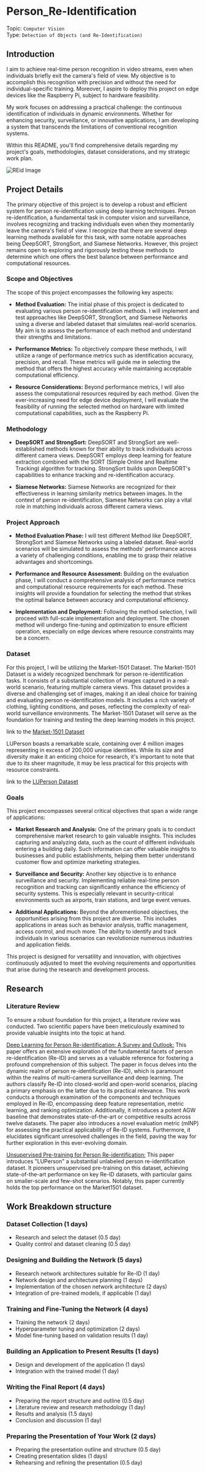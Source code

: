 # Person_Re-Identification

Topic: `Computer Vision` 
<br>
Type: `Detection of Objects (and Re-Identification)`

## Introduction

I aim to achieve real-time person recognition in video streams, even when individuals briefly exit the camera's field of view. My objective is to accomplish this recognition with precision and without the need for individual-specific training. Moreover, I aspire to deploy this project on edge devices like the Raspberry Pi, subject to hardware feasibility.

My work focuses on addressing a practical challenge: the continuous identification of individuals in dynamic environments. Whether for enhancing security, surveillance, or innovative applications, I am developing a system that transcends the limitations of conventional recognition systems.

Within this README, you'll find comprehensive details regarding my project's goals, methodologies, dataset considerations, and my strategic work plan.

![REid Image](/Person_REid_sample.gif)

## Project Details

The primary objective of this project is to develop a robust and efficient system for person re-identification using deep learning techniques. Person re-identification, a fundamental task in computer vision and surveillance, involves recognizing and tracking individuals even when they momentarily leave the camera's field of view. I recognize that there are several deep learning methods available for this task, with some notable approaches being DeepSORT, StrongSort, and Siamese Networks. However, this project remains open to exploring and rigorously testing these methods to determine which one offers the best balance between performance and computational resources.

### Scope and Objectives

The scope of this project encompasses the following key aspects:

+ **Method Evaluation:** The initial phase of this project is dedicated to evaluating various person re-identification methods. I will implement and test approaches like DeepSORT, StrongSort, and Siamese Networks using a diverse and labeled dataset that simulates real-world scenarios. My aim is to assess the performance of each method and understand their strengths and limitations.

+ **Performance Metrics:** To objectively compare these methods, I will utilize a range of performance metrics such as identification accuracy, precision, and recall. These metrics will guide me in selecting the method that offers the highest accuracy while maintaining acceptable computational efficiency.

+ **Resource Considerations:** Beyond performance metrics, I will also assess the computational resources required by each method. Given the ever-increasing need for edge device deployment, I will evaluate the feasibility of running the selected method on hardware with limited computational capabilities, such as the Raspberry Pi.

### Methodology

+ **DeepSORT and StrongSort:** DeepSORT and StrongSort are well-established methods known for their ability to track individuals across different camera views. DeepSORT employs deep learning for feature extraction combined with the SORT (Simple Online and Realtime Tracking) algorithm for tracking. StrongSort builds upon DeepSORT's capabilities to enhance tracking and re-identification accuracy.

+ **Siamese Networks:** Siamese Networks are recognized for their effectiveness in learning similarity metrics between images. In the context of person re-identification, Siamese Networks can play a vital role in matching individuals across different camera views.

### Project Approach

+ **Method Evaluation Phase:**  I will test different Method like DeepSORT, StrongSort and Siamese Networks using a labeled dataset. Real-world scenarios will be simulated to assess the methods' performance across a variety of challenging conditions, enabling me to grasp their relative advantages and shortcomings.

+ **Performance and Resource Assessment:** Building on the evaluation phase, I will conduct a comprehensive analysis of performance metrics and computational resource requirements for each method. These insights will provide a foundation for selecting the method that strikes the optimal balance between accuracy and computational efficiency.

+ **Implementation and Deployment:** Following the method selection, I will proceed with full-scale implementation and deployment. The chosen method will undergo fine-tuning and optimization to ensure efficient operation, especially on edge devices where resource constraints may be a concern.

### Dataset 

For this project, I will be utilizing the Market-1501 Dataset. The Market-1501 Dataset is a widely recognized benchmark for person re-identification tasks. It consists of a substantial collection of images captured in a real-world scenario, featuring multiple camera views. This dataset provides a diverse and challenging set of images, making it an ideal choice for training and evaluating person re-identification models. It includes a rich variety of clothing, lighting conditions, and poses, reflecting the complexity of real-world surveillance environments. The Market-1501 Dataset will serve as the foundation for training and testing the deep learning models in this project.

link to the [Market-1501 Dataset](https://zheng-lab.cecs.anu.edu.au/Project/project_reid.html)

LUPerson boasts a remarkable scale, containing over 4 million images representing in excess of 200,000 unique identities. While its size and diversity make it an enticing choice for research, it's important to note that due to its sheer magnitude, it may be less practical for this projects with resource constraints. 

link to the [LUPerson Dataset](https://github.com/DengpanFu/LUPerson)

### Goals

This project encompasses several critical objectives that span a wide range of applications:

+ **Market Research and Analysis:** One of the primary goals is to conduct comprehensive market research to gain valuable insights. This includes capturing and analyzing data, such as the count of different individuals entering a building daily. Such information can offer valuable insights to businesses and public establishments, helping them better understand customer flow and optimize marketing strategies.

+ **Surveillance and Security:** Another key objective is to enhance surveillance and security. Implementing reliable real-time person recognition and tracking can significantly enhance the efficiency of security systems. This is especially relevant in security-critical environments such as airports, train stations, and large event venues.

+ **Additional Applications:** Beyond the aforementioned objectives, the opportunities arising from this project are diverse. This includes applications in areas such as behavior analysis, traffic management, access control, and much more. The ability to identify and track individuals in various scenarios can revolutionize numerous industries and application fields.

This project is designed for versatility and innovation, with objectives continuously adjusted to meet the evolving requirements and opportunities that arise during the research and development process.

## Research

### Literature Review

To ensure a robust foundation for this project, a literature review was conducted. Two scientific papers have been meticulously examined to provide valuable insights into the topic at hand.

[Deep Learning for Person Re-identification: A Survey and Outlook:](https://arxiv.org/abs/2001.04193)
This paper offers an extensive exploration of the fundamental facets of person re-identification (Re-ID) and serves as a valuable reference for fostering a profound comprehension of this subject. The paper in focus delves into the dynamic realm of person re-identification (Re-ID), which is paramount within the realms of multi-camera surveillance and deep learning. The authors classify Re-ID into closed-world and open-world scenarios, placing a primary emphasis on the latter due to its practical relevance. This work conducts a thorough examination of the components and techniques employed in Re-ID, encompassing deep feature representation, metric learning, and ranking optimization. Additionally, it introduces a potent AGW baseline that demonstrates state-of-the-art or competitive results across twelve datasets. The paper also introduces a novel evaluation metric (mINP) for assessing the practical applicability of Re-ID systems. Furthermore, it elucidates significant unresolved challenges in the field, paving the way for further exploration in this ever-evolving domain.

[Unsupervised Pre-training for Person Re-identification:](https://arxiv.org/abs/2012.03753v2)
This paper introduces "LUPerson" a substantial unlabeled person re-identification dataset. It pioneers unsupervised pre-training on this dataset, achieving state-of-the-art performance on key Re-ID datasets, with particular gains on smaller-scale and few-shot scenarios. Notably, this paper currently holds the top performance on the Market1501 dataset.

## Work Breakdown structure

### Dataset Collection (1 days)
+ Research and select the dataset (0.5 day)
+ Quality control and dataset cleaning (0.5 day)

### Designing and Building the Network (5 days)
+ Research network architectures suitable for Re-ID (1 day)
+ Network design and architecture planning (1 days)
+ Implementation of the chosen network architecture (2 days)
+ Integration of pre-trained models, if applicable (1 day)

### Training and Fine-Tuning the Network (4 days)
+ Training the network (2 days)
+ Hyperparameter tuning and optimization (2 days)
+ Model fine-tuning based on validation results (1 day)

### Building an Application to Present Results (1 days)
+ Design and development of the application (1 days)
+ Integration with the trained model (1 day)

### Writing the Final Report (4 days)
+ Preparing the report structure and outline (0.5 day)
+ Literature review and research methodology (1 day)
+ Results and analysis (1.5 days)
+ Conclusion and discussion (1 day)

### Preparing the Presentation of Your Work (2 days)
+ Preparing the presentation outline and structure (0.5 day)
+ Creating presentation slides (1 days)
+ Rehearsing and refining the presentation (0.5 day)
